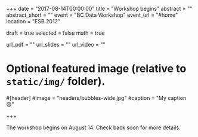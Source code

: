+++
date = "2017-08-14T00:00:00"
title = "Workshop begins"
abstract = ""
abstract_short = ""
event = "BC Data Workshop"
event_url = "#home"
location = "ESB 2012"

draft = true
selected = false
math = true

url_pdf = ""
url_slides = ""
url_video = ""

# Optional featured image (relative to `static/img/` folder).
#[header]
#image = "headers/bubbles-wide.jpg"
#caption = "My caption :smile:"

+++

The workshop begins on August 14. Check back soon for more details. 
